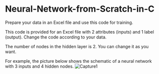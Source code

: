 # Neural-Network-from-Scratch-in-C
Prepare your data in an Excel file and use this code for training.

This code is provided for an Excel file with 2 attributes (inputs) and 1 label (output). Change the code according to your data. 

The number of nodes in the hidden layer is 2. You can change it as you want.

For example, the picture below shows the schematic of a neural network with 3 inputs and 4 hidden nodes.
![Capture1](https://github.com/user-attachments/assets/0ccea955-9efa-4be3-b0c4-89277592e5db)

